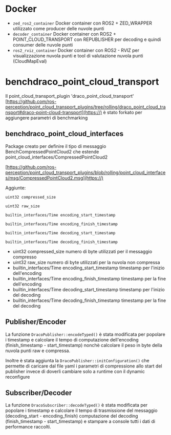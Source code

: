 # Docker

- `zed_ros2_container` Docker container con ROS2 + ZED_WRAPPER utilizzato come producer delle nuvole punti
- `decoder_container` Docker container con ROS2 + POINT_CLOUD_TRANSPORT con REPUBLISHER per decoding e quindi consumer delle nuvole punti
- `ros2_rviz_container` Docker container con ROS2 - RVIZ per visualizzazione nuvola punti e tool di valutazione nuvola punti (CloudMapEval)

# benchdraco_point_cloud_transport

Il point_cloud_transport_plugin 'draco_point_cloud_transport' [https://github.com/ros-perception/point_cloud_transport_plugins/tree/rolling/draco_point_cloud_transport#draco-point-cloud-transport](https://) è stato forkato per aggiungere parametri di benchmarking

## benchdraco_point_cloud_interfaces

Package creato per definire il tipo di messaggio BenchCompressedPointCloud2 che estende point_cloud_interfaces/CompressedPointCloud2

[https://github.com/ros-perception/point_cloud_transport_plugins/blob/rolling/point_cloud_interfaces/msg/CompressedPointCloud2.msg](https://)

Aggiunte:

```
uint32 compressed_size

uint32 raw_size

builtin_interfaces/Time encoding_start_timestamp

builtin_interfaces/Time encoding_finish_timestamp

builtin_interfaces/Time decoding_start_timestamp

builtin_interfaces/Time decoding_finish_timestamp
```

* uint32 compressed_size numero di byte utilizzati per il messaggio compresso
* uint32 raw_size numero di byte utilizzati per la nuvola non compressa
* builtin_interfaces/Time encoding_start_timestamp timestamp per l'inizio dell'encoding
* builtin_interfaces/Time encoding_finish_timestamp timestamp per la fine dell'encoding
* builtin_interfaces/Time decoding_start_timestamp timestamp per l'inizio del decoding
* builtin_interfaces/Time decoding_finish_timestamp timestamp per la fine del decoding

## Publisher/Encoder

La funzione `DracoPublisher::encodeTyped()` è stata modificata per popolare i timestamp e calcolare il tempo di computazione dell'encoding (finish_timestamp - start_timestamp) nonchè calcolare il peso in byte della nuvola punti raw e compressa.

Inoltre è stata aggiunta la `DracoPublisher::initConfiguration()` che permette di caricare dal file yaml i parametri di compressione allo start del publisher invece di doverli cambiare solo a runtime con il dynamic reconfigure

## Subscriber/Decoder

La funzione `DracoSubscriber::decodeTyped()` è stata modificata per popolare i timestamp e calcolare il tempo di trasmissione del messaggio (decoding_start - encoding_finish) computazione del decoding (finish_timestamp - start_timestamp) e stampare a console tutti i dati di performance raccolti.
